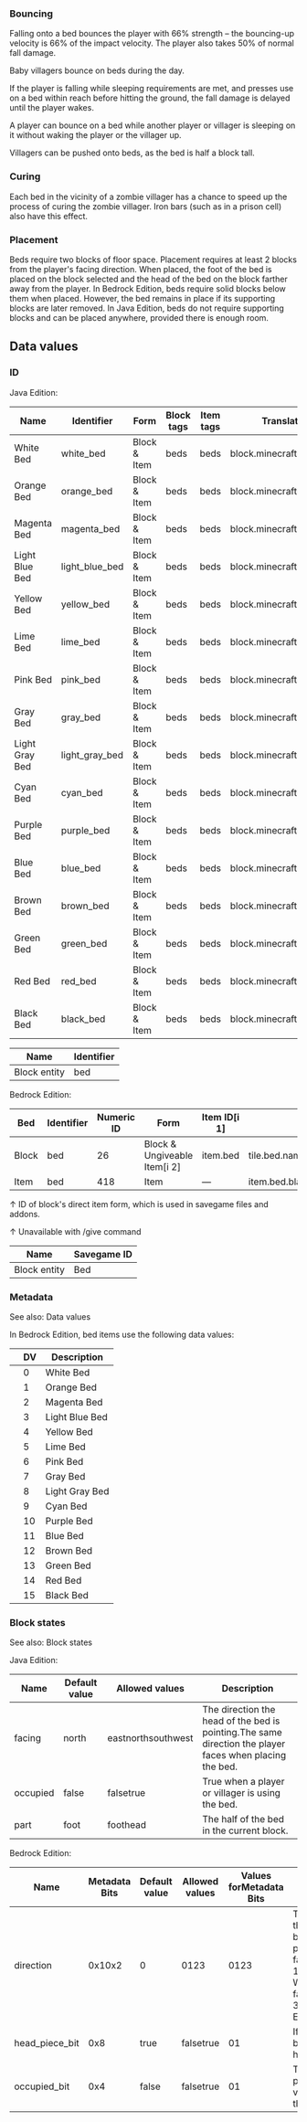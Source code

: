 ### Bouncing
Falling onto a bed bounces the player with 66% strength – the bouncing-up velocity is 66% of the impact velocity. The player also takes 50% of normal fall damage.

Baby villagers bounce on beds during the day.

If the player is falling while sleeping requirements are met, and presses use on a bed within reach before hitting the ground, the fall damage is delayed until the player wakes.

A player can bounce on a bed while another player or villager is sleeping on it without waking the player or the villager up.

Villagers can be pushed onto beds, as the bed is half a block tall.

### Curing
Each bed in the vicinity of a zombie villager has a chance to speed up the process of curing the zombie villager. Iron bars (such as in a prison cell) also have this effect.

### Placement
Beds require two blocks of floor space. Placement requires at least 2 blocks from the player's facing direction. When placed, the foot of the bed is placed on the block selected and the head of the bed on the block farther away from the player. In Bedrock Edition, beds require solid blocks below them when placed. However, the bed remains in place if its supporting blocks are later removed. In Java Edition, beds do not require supporting blocks and can be placed anywhere, provided there is enough room.

## Data values
### ID
Java Edition:

| Name           | Identifier     | Form         | Block tags | Item tags | Translation key                |
|----------------|----------------|--------------|------------|-----------|--------------------------------|
| White Bed      | white_bed      | Block & Item | beds       | beds      | block.minecraft.white_bed      |
| Orange Bed     | orange_bed     | Block & Item | beds       | beds      | block.minecraft.orange_bed     |
| Magenta Bed    | magenta_bed    | Block & Item | beds       | beds      | block.minecraft.magenta_bed    |
| Light Blue Bed | light_blue_bed | Block & Item | beds       | beds      | block.minecraft.light_blue_bed |
| Yellow Bed     | yellow_bed     | Block & Item | beds       | beds      | block.minecraft.yellow_bed     |
| Lime Bed       | lime_bed       | Block & Item | beds       | beds      | block.minecraft.lime_bed       |
| Pink Bed       | pink_bed       | Block & Item | beds       | beds      | block.minecraft.pink_bed       |
| Gray Bed       | gray_bed       | Block & Item | beds       | beds      | block.minecraft.gray_bed       |
| Light Gray Bed | light_gray_bed | Block & Item | beds       | beds      | block.minecraft.light_gray_bed |
| Cyan Bed       | cyan_bed       | Block & Item | beds       | beds      | block.minecraft.cyan_bed       |
| Purple Bed     | purple_bed     | Block & Item | beds       | beds      | block.minecraft.purple_bed     |
| Blue Bed       | blue_bed       | Block & Item | beds       | beds      | block.minecraft.blue_bed       |
| Brown Bed      | brown_bed      | Block & Item | beds       | beds      | block.minecraft.brown_bed      |
| Green Bed      | green_bed      | Block & Item | beds       | beds      | block.minecraft.green_bed      |
| Red Bed        | red_bed        | Block & Item | beds       | beds      | block.minecraft.red_bed        |
| Black Bed      | black_bed      | Block & Item | beds       | beds      | block.minecraft.black_bed      |

| Name         | Identifier |
|--------------|------------|
| Block entity | bed        |

Bedrock Edition:

| Bed   | Identifier | Numeric ID | Form                         | Item ID[i 1] | Translation key                                                                                                                                                                                                                                                                                 |
|-------|------------|------------|------------------------------|--------------|-------------------------------------------------------------------------------------------------------------------------------------------------------------------------------------------------------------------------------------------------------------------------------------------------|
| Block | bed        | 26         | Block & Ungiveable Item[i 2] | item.bed     | tile.bed.name                                                                                                                                                                                                                                                                                   |
| Item  | bed        | 418        | Item                         | —            | item.bed.black.nameitem.bed.red.nameitem.bed.green.nameitem.bed.brown.nameitem.bed.blue.nameitem.bed.cyan.nameitem.bed.silver.nameitem.bed.gray.nameitem.bed.pink.nameitem.bed.lime.nameitem.bed.yellow.nameitem.bed.lightBlue.nameitem.bed.magenta.nameitem.bed.orange.nameitem.bed.white.name |


↑ ID of block's direct item form, which is used in savegame files and addons.

↑ Unavailable with /give command


| Name         | Savegame ID |
|--------------|-------------|
| Block entity | Bed         |

### Metadata
See also: Data values

In Bedrock Edition, bed items use the following data values:

|  | DV | Description    |
|--|----|----------------|
|  | 0  | White Bed      |
|  | 1  | Orange Bed     |
|  | 2  | Magenta Bed    |
|  | 3  | Light Blue Bed |
|  | 4  | Yellow Bed     |
|  | 5  | Lime Bed       |
|  | 6  | Pink Bed       |
|  | 7  | Gray Bed       |
|  | 8  | Light Gray Bed |
|  | 9  | Cyan Bed       |
|  | 10 | Purple Bed     |
|  | 11 | Blue Bed       |
|  | 12 | Brown Bed      |
|  | 13 | Green Bed      |
|  | 14 | Red Bed        |
|  | 15 | Black Bed      |

### Block states
See also: Block states

Java Edition:

| Name     | Default value | Allowed values     | Description                                                                                             |
|----------|---------------|--------------------|---------------------------------------------------------------------------------------------------------|
| facing   | north         | eastnorthsouthwest | The direction the head of the bed is pointing.The same direction the player faces when placing the bed. |
| occupied | false         | falsetrue          | True when a player or villager is using the bed.                                                        |
| part     | foot          | foothead           | The half of the bed in the current block.                                                               |

Bedrock Edition:

| Name           | Metadata Bits | Default value | Allowed values | Values forMetadata Bits | Description                                                                                                                 |
|----------------|---------------|---------------|----------------|-------------------------|-----------------------------------------------------------------------------------------------------------------------------|
| direction      | 0x10x2        | 0             | 0123           | 0123                    | The direction the head of the bed is pointing.0:Head facing South 1:Head facing West 2:Head facing North 3:Head facing East |
| head_piece_bit | 0x8           | true          | falsetrue      | 01                      | If the current block is the head part.                                                                                      |
| occupied_bit   | 0x4           | false         | falsetrue      | 01                      | True when a player or villager is using the bed.                                                                            |



